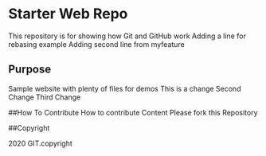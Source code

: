 # Starter Web Repo

This repository is for showing how Git and GitHub work
Adding a line for rebasing example
Adding second line from myfeature
## Purpose

Sample website with plenty of files for demos
This is a change
Second Change
Third Change

##How To Contribute
How to contribute Content
Please fork this Repository


##Copyright

2020 GIT.copyright
